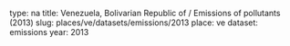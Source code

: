 type: na
title: Venezuela, Bolivarian Republic of / Emissions of pollutants (2013)
slug: places/ve/datasets/emissions/2013
place: ve
dataset: emissions
year: 2013
